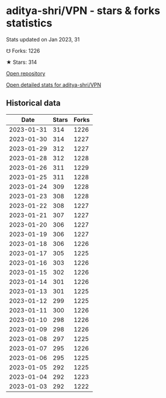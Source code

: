 # aditya-shri/VPN - stars & forks statistics

Stats updated on Jan 2023, 31

☋ Forks: 1226

★ Stars: 314

[Open repository](https://github.com/aditya-shri/VPN)

[Open detailed stats for aditya-shri/VPN](https://reviewgithub.com/rep/aditya-shri/VPN)

## Historical data
| Date | Stars | Forks |
|------|-------|-------|
| 2023-01-31 | 314 | 1226 | 
| 2023-01-30 | 314 | 1227 | 
| 2023-01-29 | 312 | 1227 | 
| 2023-01-28 | 312 | 1228 | 
| 2023-01-26 | 311 | 1229 | 
| 2023-01-25 | 311 | 1228 | 
| 2023-01-24 | 309 | 1228 | 
| 2023-01-23 | 308 | 1228 | 
| 2023-01-22 | 308 | 1227 | 
| 2023-01-21 | 307 | 1227 | 
| 2023-01-20 | 306 | 1227 | 
| 2023-01-19 | 306 | 1227 | 
| 2023-01-18 | 306 | 1226 | 
| 2023-01-17 | 305 | 1225 | 
| 2023-01-16 | 303 | 1226 | 
| 2023-01-15 | 302 | 1226 | 
| 2023-01-14 | 301 | 1226 | 
| 2023-01-13 | 301 | 1225 | 
| 2023-01-12 | 299 | 1225 | 
| 2023-01-11 | 300 | 1226 | 
| 2023-01-10 | 298 | 1226 | 
| 2023-01-09 | 298 | 1226 | 
| 2023-01-08 | 297 | 1225 | 
| 2023-01-07 | 295 | 1226 | 
| 2023-01-06 | 295 | 1225 | 
| 2023-01-05 | 292 | 1225 | 
| 2023-01-04 | 292 | 1223 | 
| 2023-01-03 | 292 | 1222 | 

